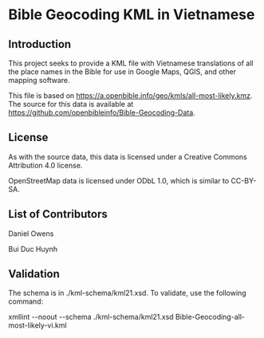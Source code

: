 # Bible Geocoding KML in Vietnamese

## Introduction

This project seeks to provide a KML file with Vietnamese translations of all the place names in the Bible for use in Google Maps, QGIS, and other mapping software. 

This file is based on https://a.openbible.info/geo/kmls/all-most-likely.kmz. The source for this data is available at https://github.com/openbibleinfo/Bible-Geocoding-Data.

## License

As with the source data, this data is licensed under a Creative Commons Attribution 4.0 license.

OpenStreetMap data is licensed under ODbL 1.0, which is similar to CC-BY-SA.
 
## List of Contributors

Daniel Owens

Bui Duc Huynh

## Validation

The schema is in ./kml-schema/kml21.xsd. To validate, use the following command: 

xmllint --noout --schema ./kml-schema/kml21.xsd Bible-Geocoding-all-most-likely-vi.kml